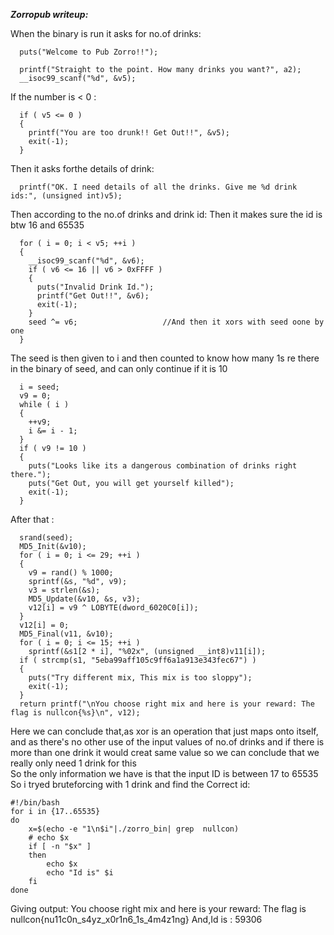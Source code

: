 ***Zorropub writeup:***

 When the binary is run it asks for no.of drinks:
```
  puts("Welcome to Pub Zorro!!");

  printf("Straight to the point. How many drinks you want?", a2);
  __isoc99_scanf("%d", &v5);
```
If the number is < 0 :
```
  if ( v5 <= 0 )
  {
    printf("You are too drunk!! Get Out!!", &v5);
    exit(-1);
  }
```
Then it asks forthe details of drink:
```
  printf("OK. I need details of all the drinks. Give me %d drink ids:", (unsigned int)v5);
```
Then according to the no.of drinks and drink id:
Then it makes sure the id is btw 16  and  65535

```
  for ( i = 0; i < v5; ++i )
  {
    __isoc99_scanf("%d", &v6);
    if ( v6 <= 16 || v6 > 0xFFFF )
    {
      puts("Invalid Drink Id.");
      printf("Get Out!!", &v6);
      exit(-1);
    }
    seed ^= v6;                   //And then it xors with seed oone by one
  }
```
The seed is then given to i and then counted to know how many 1s re there in the binary of seed, and can only continue if it is 10

```
  i = seed;
  v9 = 0;
  while ( i )
  {
    ++v9;
    i &= i - 1;
  }
  if ( v9 != 10 )
  {
    puts("Looks like its a dangerous combination of drinks right there.");
    puts("Get Out, you will get yourself killed");
    exit(-1);
  }
```
After that :


```
  srand(seed);
  MD5_Init(&v10);
  for ( i = 0; i <= 29; ++i )
  {
    v9 = rand() % 1000;
    sprintf(&s, "%d", v9);
    v3 = strlen(&s);
    MD5_Update(&v10, &s, v3);
    v12[i] = v9 ^ LOBYTE(dword_6020C0[i]);
  }
  v12[i] = 0;
  MD5_Final(v11, &v10);
  for ( i = 0; i <= 15; ++i )
    sprintf(&s1[2 * i], "%02x", (unsigned __int8)v11[i]);
  if ( strcmp(s1, "5eba99aff105c9ff6a1a913e343fec67") )
  {
    puts("Try different mix, This mix is too sloppy");
    exit(-1);
  }
  return printf("\nYou choose right mix and here is your reward: The flag is nullcon{%s}\n", v12);

```
Here we can conclude that,as xor is an operation that just maps onto itself, and as  there's no other use of the input values of no.of drinks and if there is more than one drink it would creat same value so we can conclude that we really only need 1 drink for this  
So the only information we have is that the input ID is between 17 to 65535
So i tryed bruteforcing with 1 drink and find the Correct id:

```
#!/bin/bash
for i in {17..65535}
do
	x=$(echo -e "1\n$i"|./zorro_bin| grep  nullcon)
	# echo $x
	if [ -n "$x" ]
	then
		echo $x
		echo "Id is" $i 
	fi
done
```
Giving output:
You choose right mix and here is your reward: The flag is nullcon{nu11c0n_s4yz_x0r1n6_1s_4m4z1ng}
And,Id is : 59306



